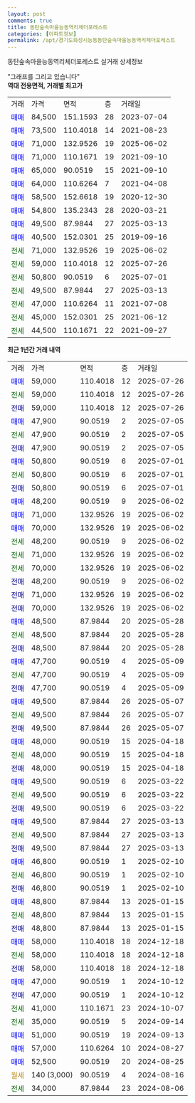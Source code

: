 ```yaml
---
layout: post
comments: true
title: 동탄숲속마을능동역리체더포레스트
categories: [아파트정보]
permalink: /apt/경기도화성시능동동탄숲속마을능동역리체더포레스트
---
```


동탄숲속마을능동역리체더포레스트 실거래 상세정보

<script type="text/javascript">
  google.charts.load('current', {'packages':['line', 'corechart']});
  google.charts.setOnLoadCallback(drawChart);

  function drawChart() {
    var data = new google.visualization.DataTable();
    data.addColumn('date', '거래일');
    data.addColumn('number', "매매");
    data.addColumn('number', "전세");
    data.addColumn('number', "전매");

    data.addRows([[new Date(Date.parse("2025-07-26")), 59000, null, null], [new Date(Date.parse("2025-07-26")), null, 59000, null], [new Date(Date.parse("2025-07-26")), null, null, 59000], [new Date(Date.parse("2025-07-05")), 47900, null, null], [new Date(Date.parse("2025-07-05")), null, 47900, null], [new Date(Date.parse("2025-07-05")), null, null, 47900], [new Date(Date.parse("2025-07-01")), 50800, null, null], [new Date(Date.parse("2025-07-01")), null, 50800, null], [new Date(Date.parse("2025-07-01")), null, null, 50800], [new Date(Date.parse("2025-06-02")), 48200, null, null], [new Date(Date.parse("2025-06-02")), 71000, null, null], [new Date(Date.parse("2025-06-02")), 70000, null, null], [new Date(Date.parse("2025-06-02")), null, 48200, null], [new Date(Date.parse("2025-06-02")), null, 71000, null], [new Date(Date.parse("2025-06-02")), null, 70000, null], [new Date(Date.parse("2025-06-02")), null, null, 48200], [new Date(Date.parse("2025-06-02")), null, null, 71000], [new Date(Date.parse("2025-06-02")), null, null, 70000], [new Date(Date.parse("2025-05-28")), 48500, null, null], [new Date(Date.parse("2025-05-28")), null, 48500, null], [new Date(Date.parse("2025-05-28")), null, null, 48500], [new Date(Date.parse("2025-05-09")), 47700, null, null], [new Date(Date.parse("2025-05-09")), null, 47700, null], [new Date(Date.parse("2025-05-09")), null, null, 47700], [new Date(Date.parse("2025-05-07")), 49500, null, null], [new Date(Date.parse("2025-05-07")), null, 49500, null], [new Date(Date.parse("2025-05-07")), null, null, 49500], [new Date(Date.parse("2025-04-18")), 48000, null, null], [new Date(Date.parse("2025-04-18")), null, 48000, null], [new Date(Date.parse("2025-04-18")), null, null, 48000], [new Date(Date.parse("2025-03-22")), 49500, null, null], [new Date(Date.parse("2025-03-22")), null, 49500, null], [new Date(Date.parse("2025-03-22")), null, null, 49500], [new Date(Date.parse("2025-03-13")), 49500, null, null], [new Date(Date.parse("2025-03-13")), null, 49500, null], [new Date(Date.parse("2025-03-13")), null, null, 49500], [new Date(Date.parse("2025-02-10")), 46800, null, null], [new Date(Date.parse("2025-02-10")), null, 46800, null], [new Date(Date.parse("2025-02-10")), null, null, 46800], [new Date(Date.parse("2025-01-15")), 48800, null, null], [new Date(Date.parse("2025-01-15")), null, 48800, null], [new Date(Date.parse("2025-01-15")), null, null, 48800], [new Date(Date.parse("2024-12-18")), 58000, null, null], [new Date(Date.parse("2024-12-18")), null, 58000, null], [new Date(Date.parse("2024-12-18")), null, null, 58000], [new Date(Date.parse("2024-10-12")), 47000, null, null], [new Date(Date.parse("2024-10-12")), null, null, 47000], [new Date(Date.parse("2024-10-07")), null, 41000, null], [new Date(Date.parse("2024-09-14")), null, 35000, null], [new Date(Date.parse("2024-09-13")), 51000, null, null], [new Date(Date.parse("2024-08-27")), 57000, null, null], [new Date(Date.parse("2024-08-25")), 52500, null, null], [new Date(Date.parse("2024-08-16")), null, null, null], [new Date(Date.parse("2024-08-06")), null, 34000, null]]);

    var options = {
      hAxis: {
        format: 'yyyy/MM/dd'
      },    
      lineWidth: 0,
      pointsVisible: true,    
      title: '최근 1년간 유형별 실거래가 분포',
      legend: { position: 'bottom' }
    };

    var formatter = new google.visualization.NumberFormat({pattern:'###,###'} );
    formatter.format(data, 1);
    formatter.format(data, 2);
    
    setTimeout(function() {
        var chart = new google.visualization.LineChart(document.getElementById('columnchart_material'));
        chart.draw(data, (options));
        document.getElementById('loading').style.display = 'none';
    }, 200);
  }
</script>


<div id="loading" style="z-index:20; display: block; margin-left: 0px">"그래프를 그리고 있습니다"</div>
<div id="columnchart_material" style="width: 95%; margin-left: 0px; display: block"></div>
<!-- contents start -->
<b>역대 전용면적, 거래별 최고가</b>
<table class="sortable">
    <tr>
      <td>거래</td>
      <td>가격</td>
      <td>면적</td>
      <td>층</td>
      <td>거래일</td>
    </tr>
        <tr>
          <td><a style="color: blue">매매</a></td>
          <td>84,500</td>
          <td>151.1593</td>
          <td>28</td>
          <td>2023-07-04</td>
        </tr>            <tr>
          <td><a style="color: blue">매매</a></td>
          <td>73,500</td>
          <td>110.4018</td>
          <td>14</td>
          <td>2021-08-23</td>
        </tr>            <tr>
          <td><a style="color: blue">매매</a></td>
          <td>71,000</td>
          <td>132.9526</td>
          <td>19</td>
          <td>2025-06-02</td>
        </tr>            <tr>
          <td><a style="color: blue">매매</a></td>
          <td>71,000</td>
          <td>110.1671</td>
          <td>19</td>
          <td>2021-09-10</td>
        </tr>            <tr>
          <td><a style="color: blue">매매</a></td>
          <td>65,000</td>
          <td>90.0519</td>
          <td>15</td>
          <td>2021-09-10</td>
        </tr>            <tr>
          <td><a style="color: blue">매매</a></td>
          <td>64,000</td>
          <td>110.6264</td>
          <td>7</td>
          <td>2021-04-08</td>
        </tr>            <tr>
          <td><a style="color: blue">매매</a></td>
          <td>58,500</td>
          <td>152.6618</td>
          <td>19</td>
          <td>2020-12-30</td>
        </tr>            <tr>
          <td><a style="color: blue">매매</a></td>
          <td>54,800</td>
          <td>135.2343</td>
          <td>28</td>
          <td>2020-03-21</td>
        </tr>            <tr>
          <td><a style="color: blue">매매</a></td>
          <td>49,500</td>
          <td>87.9844</td>
          <td>27</td>
          <td>2025-03-13</td>
        </tr>            <tr>
          <td><a style="color: blue">매매</a></td>
          <td>40,500</td>
          <td>152.0301</td>
          <td>25</td>
          <td>2019-09-16</td>
        </tr>        
        <tr>
              <td><a style="color: darkgreen">전세</a></td>
              <td>71,000</td>
              <td>132.9526</td>
              <td>19</td>
              <td>2025-06-02</td>
            </tr>            <tr>
              <td><a style="color: darkgreen">전세</a></td>
              <td>59,000</td>
              <td>110.4018</td>
              <td>12</td>
              <td>2025-07-26</td>
            </tr>            <tr>
              <td><a style="color: darkgreen">전세</a></td>
              <td>50,800</td>
              <td>90.0519</td>
              <td>6</td>
              <td>2025-07-01</td>
            </tr>            <tr>
              <td><a style="color: darkgreen">전세</a></td>
              <td>49,500</td>
              <td>87.9844</td>
              <td>27</td>
              <td>2025-03-13</td>
            </tr>            <tr>
              <td><a style="color: darkgreen">전세</a></td>
              <td>47,000</td>
              <td>110.6264</td>
              <td>11</td>
              <td>2021-07-08</td>
            </tr>            <tr>
              <td><a style="color: darkgreen">전세</a></td>
              <td>45,000</td>
              <td>152.0301</td>
              <td>25</td>
              <td>2021-06-12</td>
            </tr>            <tr>
              <td><a style="color: darkgreen">전세</a></td>
              <td>44,500</td>
              <td>110.1671</td>
              <td>22</td>
              <td>2021-09-27</td>
            </tr>        
    
</table>

<b>최근 1년간 거래 내역</b>

<table class="sortable">
    <tr>
      <td>거래</td>
      <td>가격</td>
      <td>면적</td>
      <td>층</td>
      <td>거래일</td>
    </tr>
    <tr>
      <td><a style="color: blue">매매</a></td>
      <td>59,000</td>
      <td>110.4018</td>
      <td>12</td>
      <td>2025-07-26</td>
    </tr>          <tr>
      <td><a style="color: darkgreen">전세</a></td>
      <td>59,000</td>
      <td>110.4018</td>
      <td>12</td>
      <td>2025-07-26</td>
    </tr>          <tr>
      <td><a style="color: darkblue">전매</a></td>
      <td>59,000</td>
      <td>110.4018</td>
      <td>12</td>
      <td>2025-07-26</td>
    </tr>          <tr>
      <td><a style="color: blue">매매</a></td>
      <td>47,900</td>
      <td>90.0519</td>
      <td>2</td>
      <td>2025-07-05</td>
    </tr>          <tr>
      <td><a style="color: darkgreen">전세</a></td>
      <td>47,900</td>
      <td>90.0519</td>
      <td>2</td>
      <td>2025-07-05</td>
    </tr>          <tr>
      <td><a style="color: darkblue">전매</a></td>
      <td>47,900</td>
      <td>90.0519</td>
      <td>2</td>
      <td>2025-07-05</td>
    </tr>          <tr>
      <td><a style="color: blue">매매</a></td>
      <td>50,800</td>
      <td>90.0519</td>
      <td>6</td>
      <td>2025-07-01</td>
    </tr>          <tr>
      <td><a style="color: darkgreen">전세</a></td>
      <td>50,800</td>
      <td>90.0519</td>
      <td>6</td>
      <td>2025-07-01</td>
    </tr>          <tr>
      <td><a style="color: darkblue">전매</a></td>
      <td>50,800</td>
      <td>90.0519</td>
      <td>6</td>
      <td>2025-07-01</td>
    </tr>          <tr>
      <td><a style="color: blue">매매</a></td>
      <td>48,200</td>
      <td>90.0519</td>
      <td>9</td>
      <td>2025-06-02</td>
    </tr>          <tr>
      <td><a style="color: blue">매매</a></td>
      <td>71,000</td>
      <td>132.9526</td>
      <td>19</td>
      <td>2025-06-02</td>
    </tr>          <tr>
      <td><a style="color: blue">매매</a></td>
      <td>70,000</td>
      <td>132.9526</td>
      <td>19</td>
      <td>2025-06-02</td>
    </tr>          <tr>
      <td><a style="color: darkgreen">전세</a></td>
      <td>48,200</td>
      <td>90.0519</td>
      <td>9</td>
      <td>2025-06-02</td>
    </tr>          <tr>
      <td><a style="color: darkgreen">전세</a></td>
      <td>71,000</td>
      <td>132.9526</td>
      <td>19</td>
      <td>2025-06-02</td>
    </tr>          <tr>
      <td><a style="color: darkgreen">전세</a></td>
      <td>70,000</td>
      <td>132.9526</td>
      <td>19</td>
      <td>2025-06-02</td>
    </tr>          <tr>
      <td><a style="color: darkblue">전매</a></td>
      <td>48,200</td>
      <td>90.0519</td>
      <td>9</td>
      <td>2025-06-02</td>
    </tr>          <tr>
      <td><a style="color: darkblue">전매</a></td>
      <td>71,000</td>
      <td>132.9526</td>
      <td>19</td>
      <td>2025-06-02</td>
    </tr>          <tr>
      <td><a style="color: darkblue">전매</a></td>
      <td>70,000</td>
      <td>132.9526</td>
      <td>19</td>
      <td>2025-06-02</td>
    </tr>          <tr>
      <td><a style="color: blue">매매</a></td>
      <td>48,500</td>
      <td>87.9844</td>
      <td>20</td>
      <td>2025-05-28</td>
    </tr>          <tr>
      <td><a style="color: darkgreen">전세</a></td>
      <td>48,500</td>
      <td>87.9844</td>
      <td>20</td>
      <td>2025-05-28</td>
    </tr>          <tr>
      <td><a style="color: darkblue">전매</a></td>
      <td>48,500</td>
      <td>87.9844</td>
      <td>20</td>
      <td>2025-05-28</td>
    </tr>          <tr>
      <td><a style="color: blue">매매</a></td>
      <td>47,700</td>
      <td>90.0519</td>
      <td>4</td>
      <td>2025-05-09</td>
    </tr>          <tr>
      <td><a style="color: darkgreen">전세</a></td>
      <td>47,700</td>
      <td>90.0519</td>
      <td>4</td>
      <td>2025-05-09</td>
    </tr>          <tr>
      <td><a style="color: darkblue">전매</a></td>
      <td>47,700</td>
      <td>90.0519</td>
      <td>4</td>
      <td>2025-05-09</td>
    </tr>          <tr>
      <td><a style="color: blue">매매</a></td>
      <td>49,500</td>
      <td>87.9844</td>
      <td>26</td>
      <td>2025-05-07</td>
    </tr>          <tr>
      <td><a style="color: darkgreen">전세</a></td>
      <td>49,500</td>
      <td>87.9844</td>
      <td>26</td>
      <td>2025-05-07</td>
    </tr>          <tr>
      <td><a style="color: darkblue">전매</a></td>
      <td>49,500</td>
      <td>87.9844</td>
      <td>26</td>
      <td>2025-05-07</td>
    </tr>          <tr>
      <td><a style="color: blue">매매</a></td>
      <td>48,000</td>
      <td>90.0519</td>
      <td>15</td>
      <td>2025-04-18</td>
    </tr>          <tr>
      <td><a style="color: darkgreen">전세</a></td>
      <td>48,000</td>
      <td>90.0519</td>
      <td>15</td>
      <td>2025-04-18</td>
    </tr>          <tr>
      <td><a style="color: darkblue">전매</a></td>
      <td>48,000</td>
      <td>90.0519</td>
      <td>15</td>
      <td>2025-04-18</td>
    </tr>          <tr>
      <td><a style="color: blue">매매</a></td>
      <td>49,500</td>
      <td>90.0519</td>
      <td>6</td>
      <td>2025-03-22</td>
    </tr>          <tr>
      <td><a style="color: darkgreen">전세</a></td>
      <td>49,500</td>
      <td>90.0519</td>
      <td>6</td>
      <td>2025-03-22</td>
    </tr>          <tr>
      <td><a style="color: darkblue">전매</a></td>
      <td>49,500</td>
      <td>90.0519</td>
      <td>6</td>
      <td>2025-03-22</td>
    </tr>          <tr>
      <td><a style="color: blue">매매</a></td>
      <td>49,500</td>
      <td>87.9844</td>
      <td>27</td>
      <td>2025-03-13</td>
    </tr>          <tr>
      <td><a style="color: darkgreen">전세</a></td>
      <td>49,500</td>
      <td>87.9844</td>
      <td>27</td>
      <td>2025-03-13</td>
    </tr>          <tr>
      <td><a style="color: darkblue">전매</a></td>
      <td>49,500</td>
      <td>87.9844</td>
      <td>27</td>
      <td>2025-03-13</td>
    </tr>          <tr>
      <td><a style="color: blue">매매</a></td>
      <td>46,800</td>
      <td>90.0519</td>
      <td>1</td>
      <td>2025-02-10</td>
    </tr>          <tr>
      <td><a style="color: darkgreen">전세</a></td>
      <td>46,800</td>
      <td>90.0519</td>
      <td>1</td>
      <td>2025-02-10</td>
    </tr>          <tr>
      <td><a style="color: darkblue">전매</a></td>
      <td>46,800</td>
      <td>90.0519</td>
      <td>1</td>
      <td>2025-02-10</td>
    </tr>          <tr>
      <td><a style="color: blue">매매</a></td>
      <td>48,800</td>
      <td>87.9844</td>
      <td>13</td>
      <td>2025-01-15</td>
    </tr>          <tr>
      <td><a style="color: darkgreen">전세</a></td>
      <td>48,800</td>
      <td>87.9844</td>
      <td>13</td>
      <td>2025-01-15</td>
    </tr>          <tr>
      <td><a style="color: darkblue">전매</a></td>
      <td>48,800</td>
      <td>87.9844</td>
      <td>13</td>
      <td>2025-01-15</td>
    </tr>          <tr>
      <td><a style="color: blue">매매</a></td>
      <td>58,000</td>
      <td>110.4018</td>
      <td>18</td>
      <td>2024-12-18</td>
    </tr>          <tr>
      <td><a style="color: darkgreen">전세</a></td>
      <td>58,000</td>
      <td>110.4018</td>
      <td>18</td>
      <td>2024-12-18</td>
    </tr>          <tr>
      <td><a style="color: darkblue">전매</a></td>
      <td>58,000</td>
      <td>110.4018</td>
      <td>18</td>
      <td>2024-12-18</td>
    </tr>          <tr>
      <td><a style="color: blue">매매</a></td>
      <td>47,000</td>
      <td>90.0519</td>
      <td>1</td>
      <td>2024-10-12</td>
    </tr>          <tr>
      <td><a style="color: darkblue">전매</a></td>
      <td>47,000</td>
      <td>90.0519</td>
      <td>1</td>
      <td>2024-10-12</td>
    </tr>          <tr>
      <td><a style="color: darkgreen">전세</a></td>
      <td>41,000</td>
      <td>110.1671</td>
      <td>23</td>
      <td>2024-10-07</td>
    </tr>          <tr>
      <td><a style="color: darkgreen">전세</a></td>
      <td>35,000</td>
      <td>90.0519</td>
      <td>5</td>
      <td>2024-09-14</td>
    </tr>          <tr>
      <td><a style="color: blue">매매</a></td>
      <td>51,000</td>
      <td>90.0519</td>
      <td>19</td>
      <td>2024-09-13</td>
    </tr>          <tr>
      <td><a style="color: blue">매매</a></td>
      <td>57,000</td>
      <td>110.6264</td>
      <td>10</td>
      <td>2024-08-27</td>
    </tr>          <tr>
      <td><a style="color: blue">매매</a></td>
      <td>52,500</td>
      <td>90.0519</td>
      <td>20</td>
      <td>2024-08-25</td>
    </tr>          <tr>
      <td><a style="color: darkgoldenrod">월세</a></td>
      <td>140 (3,000)</td>
      <td>90.0519</td>
      <td>4</td>
      <td>2024-08-16</td>
    </tr>          <tr>
      <td><a style="color: darkgreen">전세</a></td>
      <td>34,000</td>
      <td>87.9844</td>
      <td>23</td>
      <td>2024-08-06</td>
    </tr>      </table>
<!-- contents end -->    

